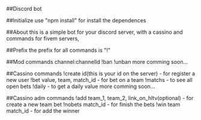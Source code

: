 ##Discord bot

##Initialize
  use "npm install" for install the dependences

##About
  this is a simple bot for your discord server, with a cassino and commands for fivem servers,

##Prefix
  the prefix for all commands is "!"

##Mod commands
  channel:channelId
  !ban
  !unban
  more comming soon...

##Cassino commands
  !create id(this is your id on the server) - for register a new user
  !bet value, team, match_id - for bet on a team
  !matchs - to see all open bets
  !daily - to get a daily value
  more comming soon...

##Cassino adm commands
  !add team_1, team_2, link_on_hltv(optional) - for create a new team bet
  !nobets match_id - for finish the bets
  !win team match_id - for add the winner
